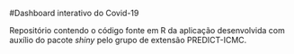 #Dashboard interativo do Covid-19 

Repositório contendo o código fonte em R da aplicação desenvolvida com auxílio do pacote *shiny* pelo grupo de extensão PREDICT-ICMC.
